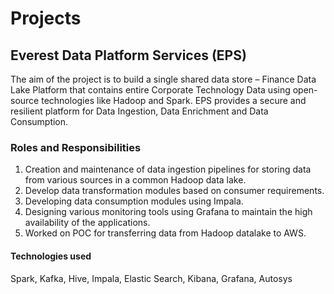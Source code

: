 # Projects

## Everest Data Platform Services (EPS)


The aim of the project is to build a single shared data store – Finance Data Lake Platform that contains entire Corporate Technology Data using open-source technologies like Hadoop and Spark. EPS provides a secure and resilient platform for Data Ingestion, Data Enrichment and Data Consumption.

### Roles and Responsibilities

  1. Creation and maintenance of data ingestion pipelines for storing data from various sources in a common Hadoop data lake.
  2.	Develop data transformation modules based on consumer requirements.
  3. Developing data consumption modules using Impala.
  4. Designing various monitoring tools using Grafana to maintain the high availability of the applications.
  5. Worked on POC for transferring data from Hadoop datalake to AWS.

#### Technologies used

Spark, Kafka, Hive, Impala, Elastic Search, Kibana, Grafana, Autosys

